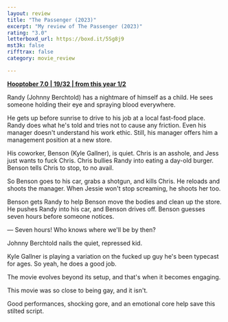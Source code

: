 ```yaml
---
layout: review
title: "The Passenger (2023)"
excerpt: "My review of The Passenger (2023)"
rating: "3.0"
letterboxd_url: https://boxd.it/5Sg8j9
mst3k: false
rifftrax: false
category: movie_review

---
```


<b><a href="https://boxd.it/pOK5i/detail" title="Hooptober 7.0 | 19/32 | from this year 1/2">Hooptober 7.0 | 19/32 | from this year 1/2</a></b>

Randy (Johnny Berchtold) has a nightmare of himself as a child. He sees someone holding their eye and spraying blood everywhere.

He gets up before sunrise to drive to his job at a local fast-food place. Randy does what he's told and tries not to cause any friction. Even his manager doesn't understand his work ethic. Still, his manager offers him a management position at a new store.

His coworker, Benson (Kyle Gallner), is quiet. Chris is an asshole, and Jess just wants to fuck Chris. Chris bullies Randy into eating a day-old burger. Benson tells Chris to stop, to no avail.

So Benson goes to his car, grabs a shotgun, and kills Chris. He reloads and shoots the manager. When Jessie won't stop screaming, he shoots her too.

Benson gets Randy to help Benson move the bodies and clean up the store. He pushes Randy into his car, and Benson drives off. Benson guesses seven hours before someone notices.

— Seven hours! Who knows where we'll be by then?

Johnny Berchtold nails the quiet, repressed kid. 

Kyle Gallner is playing a variation on the fucked up guy he's been typecast for ages. So yeah, he does a good job.

The movie evolves beyond its setup, and that's when it becomes engaging.

This movie was so close to being gay, and it isn't. 

Good performances, shocking gore, and an emotional core help save this stilted script.